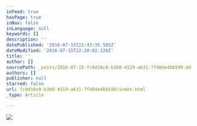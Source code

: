 ```yaml
---
inFeed: true
hasPage: true
inNav: false
inLanguage: null
keywords: []
description: ''
datePublished: '2016-07-15T22:43:35.503Z'
dateModified: '2016-07-15T22:20:02.126Z'
title: ''
author: []
sourcePath: _posts/2016-07-15-fc0d10c0-b3b0-4519-a631-7f40de4bb599.md
authors: []
publisher: null
starred: false
url: fc0d10c0-b3b0-4519-a631-7f40de4bb599/index.html
_type: Article

---
```

![](https://the-grid-user-content.s3-us-west-2.amazonaws.com/952547dc-bc30-4a80-8762-0df6e2454e7c.jpg)